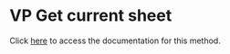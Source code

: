 <!---->
# VP Get current sheet

Click [here](https://developer.4d.com/docs/20/ViewPro/method-list#vp-get-current-sheet) to access the documentation for this method.

